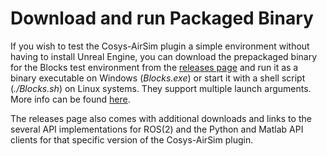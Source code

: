 # Download and run Packaged Binary

If you wish to test the Cosys-AirSim plugin a simple environment without having to install Unreal Engine, you can download the prepackaged binary for the Blocks test environment from the [releases page](https://github.com/Cosys-Lab/Cosys-AirSim/releases) and run it as a binary executable on Windows (_Blocks.exe_) or start it with a shell script (_./Blocks.sh_) on Linux systems.
They support multiple launch arguments. More info can be found [here](https://dev.epicgames.com/documentation/en-us/unreal-engine/command-line-arguments-in-unreal-engine?application_version=5.5).

The releases page also comes with additional downloads and links to the several API implementations for ROS(2) and the Python and Matlab API clients for that specific version of the Cosys-AirSim plugin.

